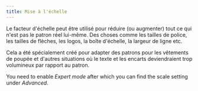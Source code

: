 ```yaml
---
title: Mise à l'échelle
---
```


Le facteur d'échelle peut être utilisé pour réduire (ou augmenter) tout ce qui n'est pas le patron réel lui-même. Des choses comme les tailles de police, les tailles de flèches, les logos, la boîte d'échelle, la largeur de ligne etc.

Cela a été spécialement créé pour adapter des patrons pour les vêtements de poupée et d'autres situations où le texte et les encarts deviendraient trop volumineux par rapport au patron.

You need to enable _Expert mode_ after which you can find the scale setting under _Advanced_.
